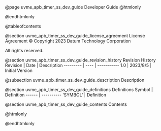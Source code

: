 @page uvme_apb_timer_ss_dev_guide Developer Guide
@htmlonly
<div class="autonumbering">
@endhtmlonly


@tableofcontents


@section uvme_apb_timer_ss_dev_guide_license_agreement License Agreement
© Copyright 2023 Datum Technology Corporation

All rights reserved.


@section uvme_apb_timer_ss_dev_guide_revision_history Revision History
Revision  | Date | Description
--------- | ---- | -----------
1.0 | 2023/8/5 | Initial Version

@subsection uvme_apb_timer_ss_dev_guide_description Description


@section uvme_apb_timer_ss_dev_guide_definitions Definitions
Symbol | Definition
------ | ----------
 'SYMBOL' | Definition


@section uvme_apb_timer_ss_dev_guide_contents Contents


@htmlonly
</div>
@endhtmlonly